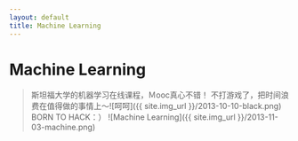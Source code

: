 ```yaml
---
layout: default
title: Machine Learning
---
```

Machine Learning
=====================================================================
>斯坦福大学的机器学习在线课程，Ｍooc真心不错！
>不打游戏了，把时间浪费在值得做的事情上～![呵呵]({{ site.img_url }}/2013-10-10-black.png)
                                                                           BORN TO HACK：）
![Machine Learning]({{ site.img_url }}/2013-11-03-machine.png)
